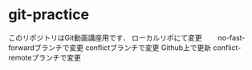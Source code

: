 # git-practice
このリポジトリはGit動画講座用です．
ローカルリポにて変更　　
no-fast-forwardブランチで変更
conflictブランチで変更
Github上で更新
conflict-remoteブランチで変更
